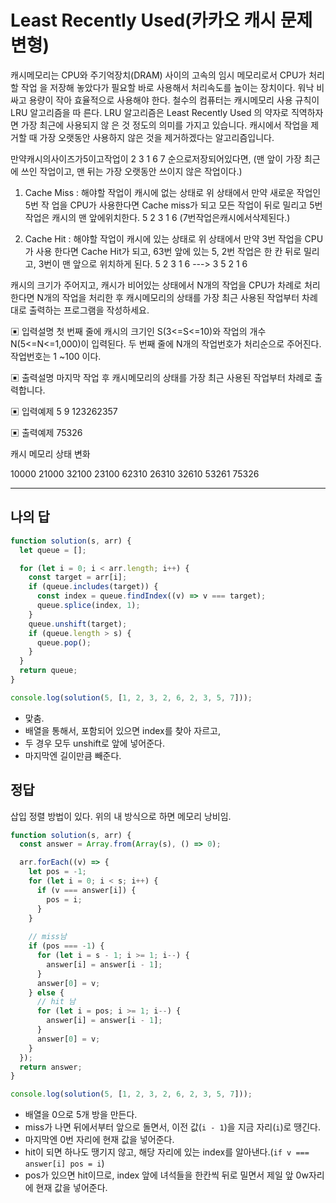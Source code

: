 # Least Recently Used(카카오 캐시 문제 변형)

캐시메모리는 CPU와 주기억장치(DRAM) 사이의 고속의 임시 메모리로서 CPU가 처리할 작업 을 저장해 놓았다가 필요할 바로 사용해서 처리속도를 높이는 장치이다. 워낙 비싸고 용량이 작아 효율적으로 사용해야 한다. 철수의 컴퓨터는 캐시메모리 사용 규칙이 LRU 알고리즘을 따 른다. LRU 알고리즘은 Least Recently Used 의 약자로 직역하자면 가장 최근에 사용되지 않 은 것 정도의 의미를 가지고 있습니다. 캐시에서 작업을 제거할 때 가장 오랫동안 사용하지 않은 것을 제거하겠다는 알고리즘입니다.

만약캐시의사이즈가5이고작업이 2 3 1 6 7 순으로저장되어있다면, (맨 앞이 가장 최근에 쓰인 작업이고, 맨 뒤는 가장 오랫동안 쓰이지 않은 작업이다.)

1) Cache Miss : 해야할 작업이 캐시에 없는 상태로 위 상태에서 만약 새로운 작업인 5번 작 업을 CPU가 사용한다면 Cache miss가 되고 모든 작업이 뒤로 밀리고 5번작업은 캐시의 맨 앞에위치한다. 5 2 3 1 6 (7번작업은캐시에서삭제된다.)

2) Cache Hit : 해야할 작업이 캐시에 있는 상태로 위 상태에서 만약 3번 작업을 CPU가 사용 한다면 Cache Hit가 되고, 63번 앞에 있는 5, 2번 작업은 한 칸 뒤로 밀리고, 3번이 맨 앞으로 위치하게 된다. 5 2 3 1 6 ---> 3 5 2 1 6

캐시의 크기가 주어지고, 캐시가 비어있는 상태에서 N개의 작업을 CPU가 차례로 처리한다면 N개의 작업을 처리한 후 캐시메모리의 상태를 가장 최근 사용된 작업부터 차례대로 출력하는 프로그램을 작성하세요.

▣ 입력설명
 첫 번째 줄에 캐시의 크기인 S(3<=S<=10)와 작업의 개수 N(5<=N<=1,000)이 입력된다. 두 번째 줄에 N개의 작업번호가 처리순으로 주어진다. 작업번호는 1 ~100 이다.

▣ 출력설명
 마지막 작업 후 캐시메모리의 상태를 가장 최근 사용된 작업부터 차례로 출력합니다.

▣ 입력예제
5 9 123262357

▣ 출력예제
75326

캐시 메모리 상태 변화

10000 21000 32100 23100 62310 26310 32610 53261 75326

---

## 나의 답

```js
function solution(s, arr) {
  let queue = [];

  for (let i = 0; i < arr.length; i++) {
    const target = arr[i];
    if (queue.includes(target)) {
      const index = queue.findIndex((v) => v === target);
      queue.splice(index, 1);
    }
    queue.unshift(target);
    if (queue.length > s) {
      queue.pop();
    }
  }
  return queue;
}

console.log(solution(5, [1, 2, 3, 2, 6, 2, 3, 5, 7]));
```

- 맞춤.
- 배열을 통해서, 포함되어 있으면 index를 찾아 자르고,
- 두 경우 모두 unshift로 앞에 넣어준다.
- 마지막엔 길이만큼 빼준다.

## 정답

삽입 정렬 방법이 있다. 위의 내 방식으로 하면 메모리 낭비임.

```js
function solution(s, arr) {
  const answer = Array.from(Array(s), () => 0);

  arr.forEach((v) => {
    let pos = -1;
    for (let i = 0; i < s; i++) {
      if (v === answer[i]) {
        pos = i;
      }
    }
    
    // miss남
    if (pos === -1) {
      for (let i = s - 1; i >= 1; i--) {
        answer[i] = answer[i - 1];
      }
      answer[0] = v;
    } else {
      // hit 남
      for (let i = pos; i >= 1; i--) {
        answer[i] = answer[i - 1];
      }
      answer[0] = v;
    }
  });
  return answer;
}

console.log(solution(5, [1, 2, 3, 2, 6, 2, 3, 5, 7]));
```

- 배열을 0으로 5개 방을 만든다.
- miss가 나면 뒤에서부터 앞으로 돌면서, 이전 값(`i - 1`)을 지금 자리(`i`)로 땡긴다.
- 마지막엔 0번 자리에 현재 값을 넣어준다.
- hit이 되면 하나도 땡기지 않고, 해당 자리에 있는 index를 알아낸다.(`if v === answer[i] pos = i`)
- pos가 있으면 hit이므로, index 앞에 녀석들을 한칸씩 뒤로 밀면서 제일 앞 0w자리에 현재 값을 넣어준다.
